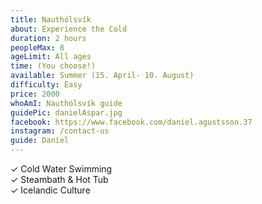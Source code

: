 ```yaml
---
title: Nauthólsvík
about: Experience the Cold
duration: 2 hours
peopleMax: 8
ageLimit: All ages
time: (You choose!)
available: Summer (15. April- 10. August)
difficulty: Easy
price: 2000
whoAmI: Nauthólsvík guide
guidePic: danielAspar.jpg
facebook: https://www.facebook.com/daniel.agustsson.37
instagram: /contact-us
guide: Daníel
---
```


<div>&#10003; Cold Water Swimming </div>
<div>&#10003; Steambath & Hot Tub</div>
<div>&#10003; Icelandic Culture </div>


